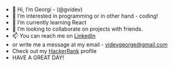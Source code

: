 - 👋 Hi, I’m Georgi - (@gvidev)
- 👀 I’m interested in programming or in other hand - coding!
- 🌱 I’m currently learning React
- 💞️ I’m looking to collaborate on projects with friends.
- 📫 You can reach me on [LinkedIn](https://www.linkedin.com/in/georgi-videv/)
- or write me a message at my email - videvgeorge@gmail.com
- Check out my [HackerRank](https://www.hackerrank.com/profile/videvgeorge) profile
- HAVE A GREAT DAY!

<!---
gvidev/gvidev is a ✨ special ✨ repository because its `README.md` (this file) appears on your GitHub profile.
You can click the Preview link to take a look at your changes.
--->
